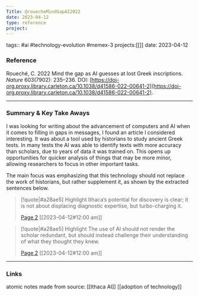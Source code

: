 ```yaml
---
Title: @rouecheMindGapAI2022
date: 2023-04-12
type: reference
project:
---
```


tags:: #ai #technology-evolution #memex-3 
projects:[[]]
date: 2023-04-12

### Reference 

Roueché, C. 2022 Mind the gap as AI guesses at lost Greek inscriptions. _Nature_ 603(7902): 235–236. DOI: [https://doi-org.proxy.library.carleton.ca/10.1038/d41586-022-00641-2](https://doi-org.proxy.library.carleton.ca/10.1038/d41586-022-00641-2).


---

### Summary & Key Take Aways

I was looking for writing about the advancement of computers and AI when it comes to filling in gaps in messages, I found an article I considered interesting. It was about a tool used by historians to study ancient Greek tests. In many tests the AI was able to identify texts with more accuracy than scholars, due to years of data it was trained on. This opens up opportunities for quicker analysis of things that may be more minor, allowing researchers to focus in other important tasks. 

The main focus was emphasizing that this technology should not replace the work of historians, but rather supplement it, as shown by the extracted sentences below.

> [!quote|#a28ae5] Highlight
> Ithaca’s potential for discovery is clear; it is not about displacing diagnostic expertise, but turbo-charging it.
>
> [Page 2](zotero://open-pdf/library/items/UBMQ2I3J?page=2) [[2023-04-12#12:00 am]]

> [!quote|#a28ae5] Highlight
> The use of AI should not render the scholar redundant, but should instead challenge their understanding of what they thought they knew.
>
> [Page 2](zotero://open-pdf/library/items/UBMQ2I3J?page=2) [[2023-04-12#12:00 am]]

--- 

### Links
atomic notes made from source:
[[Ithaca AI]]
[[adoption of technology]]